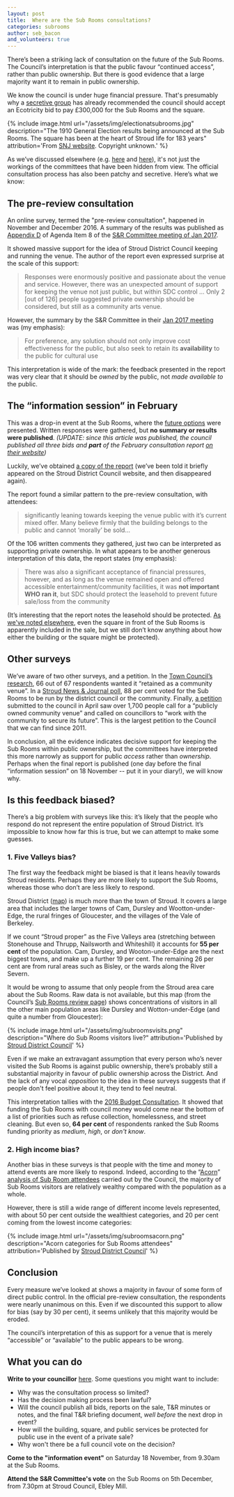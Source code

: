 ```yaml
---
layout: post
title:  Where are the Sub Rooms consultations?
categories: subrooms
author: seb_bacon
and_volunteers: true
---
```


<div class="standfirst">
There’s been a striking lack of consultation on the future of the Sub Rooms. The Council’s interpretation is that the public favour “continued access”, rather than public ownership. But there is good evidence that a large majority want it to remain in public ownership.
</div>

We know the council is under huge financial pressure. That's presumably why a [secretive group](http://stroudinvestigates.co.uk/subrooms/2017/11/06/bizarre-secrecy.html) has already recommended the council should accept an Ecotricity bid to pay £300,000 for the Sub Rooms and the square.

{% include image.html url="/assets/img/electionatsubrooms.jpg" description="The 1910 General Election results being announced at the Sub Rooms. The square has been at the heart of Stroud life for 183 years" attribution='From <a href="http://www.stroudnewsandjournal.co.uk/news/15512560.The_history_of_Stroud_s_iconic_Subscription_Rooms/">SNJ website</a>. Copyright unknown.' %}

As we’ve discussed elsewhere (e.g. [here](https://medium.com/@annapowellsmith/three-questions-for-strouds-councillors-about-the-subscription-rooms-sell-off-b47529d3d222) and [here](http://stroudinvestigates.co.uk/subrooms/2017/11/06/bizarre-secrecy.html)), it's not just the workings of the committees that have been hidden from view. The official consultation process has also been patchy and secretive.  Here’s what we know:

## The pre-review consultation

An online survey, termed the "pre-review consultation", happened in November and December 2016. A summary of the results was published as [Appendix D](https://www.stroud.gov.uk/media/240955/item-8-appendix-d.pdf) of Agenda Item 8 of the [S&R Committee meeting of Jan 2017](https://www.stroud.gov.uk/council-and-democracy/meetings/strategy-and-resources-committee/strategy-and-resources-committee-26-january-2017).

It showed massive support for the idea of Stroud District Council keeping and running the venue.  The author of the report even expressed surprise at the scale of this support:

> Responses were enormously positive and passionate about the venue and service. However, there was an unexpected amount of support for keeping the venue not just public, but within SDC control … Only 2 [out of 126] people suggested private ownership should be considered, but still as a community arts venue.

However, the summary by the S&R Committee in their [Jan 2017 meeting](https://www.stroud.gov.uk/media/241244/item-8-stroud-subscriptions-rooms.pdf) was (my emphasis):

> For preference, any solution should not only improve cost effectiveness for the public, but also seek to retain its **availability** to the public for cultural use

This interpretation is wide of the mark: the feedback presented in the report was very clear that it should be _owned_ by the public, not _made available to_ the public.

## The “information session” in February

This was a drop-in event at the Sub Rooms, where the [future options](https://www.stroud.gov.uk/sport-leisure-parks/events-and-things-to-do/subscription-rooms/subrooms-review) were presented.  Written responses were gathered, but **no summary or results were published**.  _(UPDATE: since this article was published, the council published all three bids and **part** of the February consultation report [on their website](https://www.stroud.gov.uk/sport-leisure-parks/events-and-things-to-do/subscription-rooms/subrooms-review))_

Luckily, we’ve obtained [a copy of the report](http://stroudinvestigates.co.uk/data/dropin_day_feedback_report.docx) (we’ve been told it briefly appeared on the Stroud District Council website, and then disappeared again).

The report found a similar pattern to the pre-review consultation, with attendees:

> significantly leaning towards keeping the venue public with it’s current mixed offer. Many believe firmly that the building belongs to the public and cannot ‘morally’ be sold…

Of the 106 written comments they gathered, just two can be interpreted as supporting private ownership. In what appears to be another generous interpretation of this data, the report states (my emphasis):

> There was also a significant acceptance of financial pressures, however, and as long as the venue remained open and offered accessible entertainment/community facilities, it was **not important WHO ran it**, but SDC should protect the leasehold to prevent future sale/loss from the community

(It’s interesting that the report notes the leasehold should be protected. [As we've noted elsewhere](https://medium.com/@annapowellsmith/three-questions-for-strouds-councillors-about-the-subscription-rooms-sell-off-b47529d3d222), even the square in front of the Sub Rooms is apparently included in the sale, but we still don’t know anything about how either the building or the square might be protected).

## Other surveys

We’ve aware of two other surveys, and a petition.  In the [Town Council’s research](http://stroudtown.gov.uk/2017/10/17/town-council-subs-remain-public/), 66 out of 67 respondents wanted it “retained as a community venue”.  In a [Stroud News & Journal poll](http://www.stroudnewsandjournal.co.uk/news/15038332.POLL__What_should_happen_to_the_Sub_Rooms_in_Stroud_/), 88 per cent voted for the Sub Rooms to be run by the district council or the community.  Finally, [a petition](https://www.stroud.gov.uk/media/241858/petitions-received-by-sdc-since-january-2017.pdf) submitted to the council in April saw over 1,700 people  call for a “publicly owned community venue” and called on councillors to “work with the community to secure its future”. This is the largest petition to the Council that we can find since 2011.

In conclusion, all the evidence indicates decisive support for keeping the Sub Rooms within public ownership, but the committees have interpreted this more narrowly as support for public _access_ rather than _ownership_.  Perhaps when the final report is published (one day before the final “information session” on 18 November -- put it in your diary!), we will know why.

## Is this feedback biased?

There’s a big problem with surveys like this: it’s likely that the people who respond do not represent the entire population of Stroud District.  It’s impossible to know how far this is true, but we can attempt to make some guesses.

### 1. Five Valleys bias?

The first way the feedback might be biased is that it leans heavily towards Stroud residents. Perhaps they are more likely to support the Sub Rooms, whereas those who don’t are less likely to respond.

Stroud District ([map](https://mapit.mysociety.org/area/2323.html)) is much more than the town of Stroud. It covers a large area that includes the larger towns of Cam, Dursley and Wootton-under-Edge, the rural fringes of Gloucester, and the villages of the Vale of Berkeley.

If we count “Stroud proper” as the Five Valleys area (stretching between Stonehouse and Thrupp, Nailsworth and Whiteshill) it accounts for **55 per cent** of the population.  Cam, Dursley, and Wooton-under-Edge are the next biggest towns, and make up a further 19 per cent. The remaining 26 per cent are from rural areas such as Bisley, or the wards along the River Severn.

It would be wrong to assume that only people from the Stroud area care about the Sub Rooms. Raw data is not available, but this map (from the Council’s [Sub Rooms review page](https://www.stroud.gov.uk/sport-leisure-parks/events-and-things-to-do/subscription-rooms/subrooms-review)) shows concentrations of visitors in all the other main population areas like Dursley and Wotton-under-Edge (and quite a number from Gloucester):

{% include image.html url="/assets/img/subroomsvisits.png" description="Where do Sub Rooms visitors live?" attribution='Published by <a href="https://www.stroud.gov.uk/sport-leisure-parks/events-and-things-to-do/subscription-rooms/subrooms-review">Stroud District Council</a>' %}

Even if we make an extravagant assumption that every person who’s never visited the Sub Rooms is against public ownership, there’s probably still a substantial majority in favour of public ownership across the District.  And the lack of any vocal _opposition_ to the idea in these surveys suggests that if people don't feel positive about it, they tend to feel neutral.

This interpretation tallies with the [2016 Budget Consultation](https://www.stroud.gov.uk/media/240743/stroud-district-council-budget-consultation-report-2016.pdf). It showed that funding the Sub Rooms with council money would come near the bottom of a list of priorities such as refuse collection, homelessness, and street cleaning. But even so, **64 per cent** of respondents ranked the Sub Rooms funding priority as *medium*, *high*, or *don't know*.

### 2. High income bias?

Another bias in these surveys is that people with the time and money to attend events are more likely to respond.  Indeed, according to the “[Acorn](https://acorn.caci.co.uk/what-is-acorn)” [analysis of Sub Room attendees](https://www.stroud.gov.uk/media/241239/acorn-analysis-for-stroud-subsription-rooms.docx) carried out by the Council, the majority of Sub Rooms visitors are relatively wealthy compared with the population as a whole.

However, there is still a wide range of different income levels represented, with about 50 per cent outside the wealthiest categories, and 20 per cent coming from the lowest income categories:

{% include image.html url="/assets/img/subroomsacorn.png" description="Acorn categories for Sub Rooms attendees" attribution='Published by <a href="https://www.stroud.gov.uk/sport-leisure-parks/events-and-things-to-do/subscription-rooms/subrooms-review">Stroud District Council</a>' %}


## Conclusion

Every measure we’ve looked at shows a majority in favour of some form of direct public control. In the official pre-review consultation, the respondents were nearly unanimous on this. Even if we discounted this support to allow for bias (say by 30 per cent), it seems unlikely that this majority would be eroded.

The council’s interpretation of this as support for a venue that is merely “accessible” or “available” to the public appears to be wrong.

## What you can do

**Write to your councillor** [here](https://www.writetothem.com/?a=council). Some questions you might want to include:

* Why was the consultation process so limited?
* Has the decision making process been lawful?
* Will the council publish all bids, reports on the sale, T&R minutes or notes, and the final T&R briefing document, _well before_ the next drop in event?
* How will the building, square, and public services be protected for public use in the event of a private sale?
* Why won't there be a full council vote on the decision?

**Come to the "information event"** on Saturday 18 November, from 9.30am at the Sub Rooms.

**Attend the S&R Committee's vote** on the Sub Rooms on 5th December, from 7.30pm at Stroud Council, Ebley Mill.

